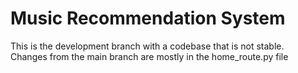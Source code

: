 # Music Recommendation System

This is the development branch with a codebase that is not stable. <br />
Changes from the main branch are mostly in the home_route.py file

